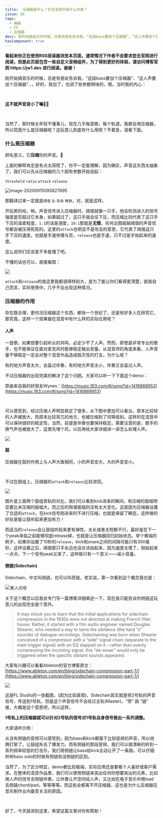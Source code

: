 ```yaml
---
title:  压缩器是什么？它在混音中有什么作用？
issue: 66
tags: 
  - 编曲
  - FX
  - 压缩器
desc: 刚开始搞音乐的时候，总是有朋友告诉我，“这段bass要加个压缩器”、“这人声要加个压缩器”...，好的，我加了，也调了些参数啊啥的，嗯。当时我的内心：
hasComponent: true
---
```


<div class="sugg-back">
    <strong>看起来你正在使用RSS阅读器浏览本页面，通常情况下作者不会要求您去官网进行阅读，但是此页面包含一些自定义音频组件，为了得到更好的体验，请访问博客官网 https://jw1.dev 进行阅读。谢谢！</strong>
</div>

刚开始搞音乐的时候，总是有朋友告诉我，“这段bass要加个压缩器”、“这人声要加个压缩器”...，好的，我加了，也调了些参数啊啥的，嗯。当时我的内心：

<br>

**这不就声音变小了嘛**🤦‍♂️

<br>

当然了，那时候太年轻不懂事儿，现在几乎每首歌，每个轨道，我都会用压缩器，所以究竟什么是压缩器呢？这玩意儿到底有什么用呢？不着急，请看下面。

### 什么是压缩器

顾名思义，它**压缩**你的声音。🌝

上面的解释肯定是有点太简短了，你不一定能理解，因为确实，声音这东西太抽象了。我们可以先从压缩器的几个固有参数开始说起：

`threshold` `ratio` `attack` `release`

![image-20200915095827695](/p_assets/202009/image-20200915095827695.png)

那翻译过来一定就是`阈值` `比` `攻击` `释放`，对，就是这样。

开玩笑的哈，呐，声音信号进入压缩器时，阈值就像一只手，他会检测进入的信号强度是否超过它本身，如果超过了，这只手就会往下压，而压缩比则代表了这只手下压的温柔程度，`1:1`的话是溺爱，`10:1`那就是**无情**，任何企图超越阈值的声音信号都会被压得死死的。这里的`attack`也明显不是攻击的意思，它代表了阈值这只手下压的速度，也就是手速快慢与否，`release`也是手速，只不过是手抬起来的速度。

这么说你们应该差不多能懂了吧。

不懂的话也可以，直接看图：

![](/p_assets/202009/a01-1.png)

`attack`和`release`的值这里我都调得特别大，是为了能让你们看得更清楚，就我自己而言，实际使用中，几乎不会出现这种情况。

### 压缩器的作用

存在既合理，更何况压缩器这个东西，都快一个世纪了，还是有好多人在研究它。那究竟，这样一个效果器在混音中有什么样的实际应用呢？

#### 人声

一首歌，如果想要引起听众的共鸣，必定少不了人声。然而，即使是非常专业的歌手，也不能保证在面对麦克风时能够稳定输出音量。从混音师的角度来看，人声音量不够稳定一定会对整个混音作品造成毁灭性的打击，为什么呢？

有的地方声音太大，会盖过伴奏，有的地方声音太小，伴奏又会盖过人声。

不过压缩器的出现完美的解决了这个问题。大家可以听一下下面这个demo：

<app-audio-diff :on="{src: '/p_assets/202009/diff-1-Audio.mp3', text: '没有压缩的人声'}" :off="{src: '/p_assets/202009/diff-2-Audio.mp3', text: '经过压缩的人声'}"></app-audio-diff>  

原曲来自我的好朋友Wynes：[https://music.163.com/#/song?id=1416869953](https://music.163.com/#/song?id=1416869953)

<br>

可以感受到，经过压缩人声明显稳定了很多，从下图中更加可以看出，原本比较轻的人声被放大，而原本比较突兀的地方，也被压缩到了同等级别。这样的在混音中可以保持很好的稳定性，当然，前提是伴奏也要保持稳定。需要注意的是，歌手的换气声也被放大了，这里先埋个坑，以后再给大家详细讲一讲怎么处理人声。

![](/p_assets/202009/a01-2.png)

#### 鼓

压缩器在鼓的作用上与人声大致相同，小的声音变大，大的声音变小。

<app-audio-diff :on="{src: '/p_assets/202009/drum-diff-2.mp3', text: '未经压缩的鼓组'}" :off="{src: '/p_assets/202009/drum-diff-1.mp3', text: '经过压缩后的鼓组'}"></app-audio-diff>

<br>

不过在鼓组上，压缩器的`attack`和`release`比较讲究。

![](/p_assets/202009/a01-3.png)

图片是上面两个鼓组音轨的对比，我们可以看到kick进来的瞬间，有压缩的振幅明显要比未压缩的振幅大，而之后的频谱振幅则没有太大变化。这是因为压缩器设置了合适的`attack`，在kick信号刚进来时不进行压缩，也就是保留了瞬态，这样做的好处是能让鼓听起来更加有力！

而适当的`release`会让鼓组听起来更有弹性，太长或者太短都不行，最好是在下一个peak来临之前能够彻底release掉，也就是让压缩器回归初始状态。举个极端的例子，如果你设置了10秒的`release`，kick和snare之间的间隔可能只有300毫秒，这样设置之后，阈值那只手永远也没办法抬起来，因为速度太慢了，刚抬起来一点点，下一个信号peak又来了，这样做只有一个意义——减小音量。

#### 侧链(Sidechain)

Sidechain，中文叫侧链，也可以叫旁链，老实说，第一次看到这个概念我也是：

![黑人问号](/p_assets/202009/what.jpeg)

关于这个概念以后我会专门写一篇博客详细阐述一下，现在我只能告诉你侧链这玩意儿的出现完全是个意外。

> It may shock you to learn that the initial applications for sidechain compression in the 1930s were not directed at making French filter house. Rather, it started with a film audio engineer named Douglas Shearer, who needed a way to tame the sibilance (the hard “s” sounds) of dialogue recordings. Sidechaining was born when Shearer conceived of a compressor with a “side” signal chain (separate to the main trigger signal) with an EQ slapped on it – rather than evenly compressing the incoming signal, this “de-esser” would only be triggered when the specific sibilant sounds appeared.

大家有兴趣可以看看Ableton的官方博客原文：[https://www.ableton.com/en/blog/sidechain-compression-part-1/](https://www.ableton.com/en/blog/sidechain-compression-part-1/)

![](/p_assets/202009/a01-4.png)

这是FL Studio的一张截图，(因为比较直观)，Sidechain其实就是把2号轨的声音信号，传送到1号轨，但是这个声音信号不会经过主轨(Master)，“旁” 路 “链” 接，大概是这个意思吧，所以这样，

**1号轨上的压缩器就可以针对2号轨的信号对1号轨自身信号做出一系列调整。**

大家请听示例：

<app-audio-diff :on="{src: '/p_assets/202009/sc-diff-1.mp3', text: 'Bass没有侧链，和鼓组糊成一团'}" :off="{src: '/p_assets/202009/sc-diff-2.mp3', text: 'Bass有侧链，可以清晰听到鼓组中的kick，snare和tom'}"></app-audio-diff>

从没有侧链的音频可以感受到，因为bass和kick都属于比较低频的声音，所以他俩打架了，让鼓组失去了爆发力。而有侧链的那段音频，我们可以很清晰的听到一系列频率较低的打击乐，我们用侧链让bass给kick主动让开了一条路。可以仔细听听bass solo的时候有侧链和没侧链的区别。

<app-audio-diff :on="{src: '/p_assets/202009/bass-diff-1.mp3', text: 'Bass没有侧链'}" :off="{src: '/p_assets/202009/bass-diff-2.mp3', text: 'Bass有侧链'}"></app-audio-diff>

当然了，为了区分明显，demo都比较极端，实际应用还是要看个人喜好或客户需求。在整体的混音作品里，我们可以使用侧链来突出任何你想要突出的元素，比如用人声的信号去侧链伴奏，让伴奏让开空间给人声，又比如在电子音乐中用lead去侧链chord/pad，等等等等。而这些全都离不开压缩器，这也是为什么压缩器在音乐制作业内备受关注的原因。

<br>

好了，今天就讲到这里，希望这篇文章对你有帮助！
